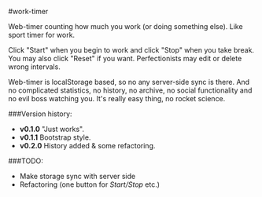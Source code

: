 #work-timer

Web-timer counting how much you work (or doing something else). Like sport timer for work.

Click "Start" when you begin to work and click "Stop" when you take break. You may also click "Reset" if you want. Perfectionists may edit or delete wrong intervals.

Web-timer is localStorage based, so no any server-side sync is there. And no complicated statistics, no history, no archive, no social functionality and no evil boss watching you. It's really easy thing, no rocket science.

###Version history:

* __v0.1.0__ "Just works".
* __v0.1.1__ Bootstrap style.
* __v0.2.0__ History added & some refactoring.

###TODO:

* Make storage sync with server side
* Refactoring (one button for _Start/Stop_ etc.)

